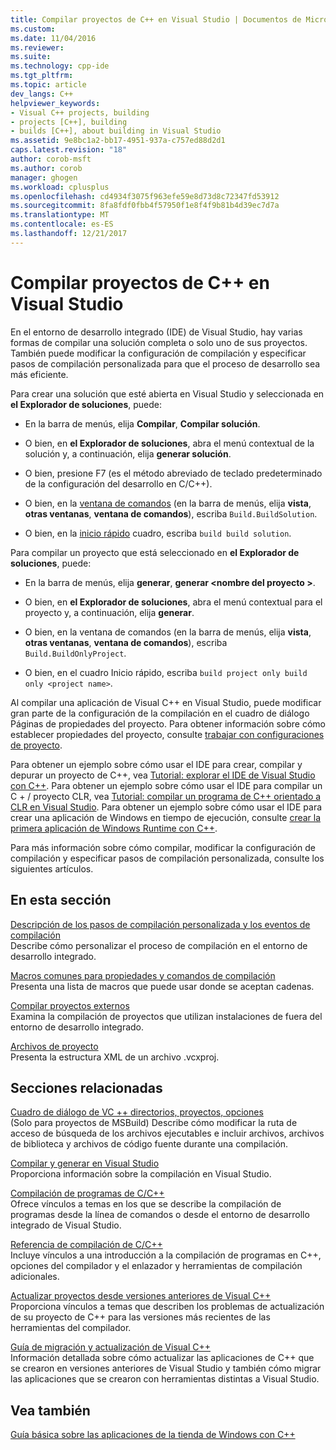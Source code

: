 ```yaml
---
title: Compilar proyectos de C++ en Visual Studio | Documentos de Microsoft
ms.custom: 
ms.date: 11/04/2016
ms.reviewer: 
ms.suite: 
ms.technology: cpp-ide
ms.tgt_pltfrm: 
ms.topic: article
dev_langs: C++
helpviewer_keywords:
- Visual C++ projects, building
- projects [C++], building
- builds [C++], about building in Visual Studio
ms.assetid: 9e8bc1a2-bb17-4951-937a-c757ed88d2d1
caps.latest.revision: "18"
author: corob-msft
ms.author: corob
manager: ghogen
ms.workload: cplusplus
ms.openlocfilehash: cd4934f3075f963efe59e8d73d8c72347fd53912
ms.sourcegitcommit: 8fa8fdf0fbb4f57950f1e8f4f9b81b4d39ec7d7a
ms.translationtype: MT
ms.contentlocale: es-ES
ms.lasthandoff: 12/21/2017
---
```

# <a name="building-c-projects-in-visual-studio"></a>Compilar proyectos de C++ en Visual Studio
En el entorno de desarrollo integrado (IDE) de Visual Studio, hay varias formas de compilar una solución completa o solo uno de sus proyectos. También puede modificar la configuración de compilación y especificar pasos de compilación personalizada para que el proceso de desarrollo sea más eficiente.  
  
 Para crear una solución que esté abierta en Visual Studio y seleccionada en **el Explorador de soluciones**, puede:  
  
-   En la barra de menús, elija **Compilar**, **Compilar solución**.  
  
-   O bien, en **el Explorador de soluciones**, abra el menú contextual de la solución y, a continuación, elija **generar solución**.  
  
-   O bien, presione F7 (es el método abreviado de teclado predeterminado de la configuración del desarrollo en C/C++).  
  
-   O bien, en la [ventana de comandos](/visualstudio/ide/reference/command-window) (en la barra de menús, elija **vista**, **otras ventanas**, **ventana de comandos**), escriba `Build.BuildSolution`.  
  
-   O bien, en la [inicio rápido](/visualstudio/ide/reference/quick-launch-environment-options-dialog-box) cuadro, escriba `build build solution`.  
  
 Para compilar un proyecto que está seleccionado en **el Explorador de soluciones**, puede:  
  
-   En la barra de menús, elija **generar**, **generar \<nombre del proyecto >**.  
  
-   O bien, en **el Explorador de soluciones**, abra el menú contextual para el proyecto y, a continuación, elija **generar**.  
  
-   O bien, en la ventana de comandos (en la barra de menús, elija **vista**, **otras ventanas**, **ventana de comandos**), escriba `Build.BuildOnlyProject`.  
  
-   O bien, en el cuadro Inicio rápido, escriba `build project only build only <project name>`.  
  
 Al compilar una aplicación de Visual C++ en Visual Studio, puede modificar gran parte de la configuración de la compilación en el cuadro de diálogo Páginas de propiedades del proyecto. Para obtener información sobre cómo establecer propiedades del proyecto, consulte [trabajar con configuraciones de proyecto](../ide/working-with-project-properties.md).  
  
 Para obtener un ejemplo sobre cómo usar el IDE para crear, compilar y depurar un proyecto de C++, vea [Tutorial: explorar el IDE de Visual Studio con C++](/visualstudio/ide/getting-started-with-cpp-in-visual-studio). Para obtener un ejemplo sobre cómo usar el IDE para compilar un C + / proyecto CLR, vea [Tutorial: compilar un programa de C++ orientado a CLR en Visual Studio](../ide/walkthrough-compiling-a-cpp-program-that-targets-the-clr-in-visual-studio.md). Para obtener un ejemplo sobre cómo usar el IDE para crear una aplicación de Windows en tiempo de ejecución, consulte [crear la primera aplicación de Windows Runtime con C++](http://msdn.microsoft.com/library/windows/apps/hh974580.aspx).  
  
 Para más información sobre cómo compilar, modificar la configuración de compilación y especificar pasos de compilación personalizada, consulte los siguientes artículos.  
  
## <a name="in-this-section"></a>En esta sección  
 [Descripción de los pasos de compilación personalizada y los eventos de compilación](../ide/understanding-custom-build-steps-and-build-events.md)  
 Describe cómo personalizar el proceso de compilación en el entorno de desarrollo integrado.  
  
 [Macros comunes para propiedades y comandos de compilación](../ide/common-macros-for-build-commands-and-properties.md)  
 Presenta una lista de macros que puede usar donde se aceptan cadenas.  
  
 [Compilar proyectos externos](../ide/building-external-projects.md)  
 Examina la compilación de proyectos que utilizan instalaciones de fuera del entorno de desarrollo integrado.  
  
 [Archivos de proyecto](../ide/project-files.md)  
 Presenta la estructura XML de un archivo .vcxproj.  
  
## <a name="related-sections"></a>Secciones relacionadas  
 [Cuadro de diálogo de VC ++ directorios, proyectos, opciones](vcpp-directories-property-page.md)  
 (Solo para proyectos de MSBuild) Describe cómo modificar la ruta de acceso de búsqueda de los archivos ejecutables e incluir archivos, archivos de biblioteca y archivos de código fuente durante una compilación.  
  
 [Compilar y generar en Visual Studio](/visualstudio/ide/compiling-and-building-in-visual-studio)  
 Proporciona información sobre la compilación en Visual Studio.  
  
 [Compilación de programas de C/C++](../build/building-c-cpp-programs.md)  
 Ofrece vínculos a temas en los que se describe la compilación de programas desde la línea de comandos o desde el entorno de desarrollo integrado de Visual Studio.  
  
 [Referencia de compilación de C/C++](../build/reference/c-cpp-building-reference.md)  
 Incluye vínculos a una introducción a la compilación de programas en C++, opciones del compilador y el enlazador y herramientas de compilación adicionales.  
  
 [Actualizar proyectos desde versiones anteriores de Visual C++](../porting/upgrading-projects-from-earlier-versions-of-visual-cpp.md)  
 Proporciona vínculos a temas que describen los problemas de actualización de su proyecto de C++ para las versiones más recientes de las herramientas del compilador.  
  
[Guía de migración y actualización de Visual C++](../porting/visual-cpp-porting-and-upgrading-guide.md)  
  Información detallada sobre cómo actualizar las aplicaciones de C++ que se crearon en versiones anteriores de Visual Studio y también cómo migrar las aplicaciones que se crearon con herramientas distintas a Visual Studio.  
  
## <a name="see-also"></a>Vea también  
 [Guía básica sobre las aplicaciones de la tienda de Windows con C++](http://msdn.microsoft.com/en-us/0b71e4a4-5d8a-4a20-b2ec-e40062675ec1)